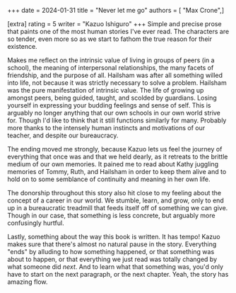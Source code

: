 +++
date = 2024-01-31
title = "Never let me go"
authors = [ "Max Crone",]

[extra]
rating = 5
writer = "Kazuo Ishiguro"
+++
Simple and precise prose that paints one of the most human stories I've ever read.
The characters are so tender, even more so as we start to fathom the true reason for their existence.
<!-- more -->
Makes me reflect on the intrinsic value of living in groups of peers (in a school), the meaning of interpersonal relationships, the many facets of friendship, and the purpose of all.
Hailsham was after all something willed into life, not because it was strictly necessary to solve a problem.
Hailsham was the pure manifestation of intrinsic value.
The life of growing up amongst peers, being guided, taught, and scolded by guardians.
Losing yourself in expressing your budding feelings and sense of self.
This is arguably no longer anything that our own schools in our own world strive for.
Though I'd like to think that it still functions similarly for many.
Probably more thanks to the intensely human instincts and motivations of our teacher, and despite our bureaucracy.

The ending moved me strongly, because Kazuo lets us feel the journey of everything that once was and that we held dearly, as it retreats to the brittle medium of our own memories. 
It pained me to read about Kathy juggling memories of Tommy, Ruth, and Hailsham in order to keep them alive and to hold on to some semblance of continuity and meaning in her own life.

The donorship throughout this story also hit close to my feeling about the concept of a career in our world.
We stumble, learn, and grow, only to end up in a bureaucratic treadmill that feeds itself off of something we can give.
Though in our case, that something is less concrete, but arguably more confusingly hurtful.

Lastly, something about the way this book is written.
It has tempo!
Kazuo makes sure that there's almost no natural pause in the story.
Everything "ends" by alluding to how something happened, or that something was about to happen, or that everything we just read was totally changed by what someone did *next*.
And to learn what that something was, you'd only have to start on the next paragraph, or the next chapter.
Yeah, the story has amazing flow. 
